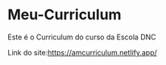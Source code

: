 # Meu-Curriculum
Este é o Curriculum do curso da Escola DNC

Link do site:https://amcurriculum.netlify.app/
